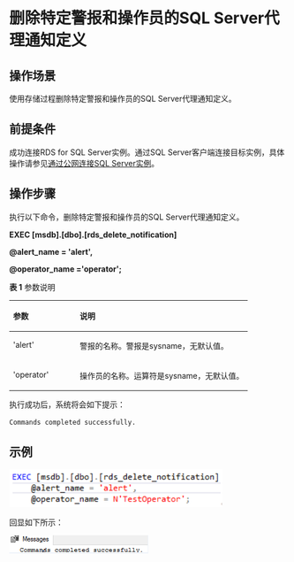 # 删除特定警报和操作员的SQL Server代理通知定义<a name="rds_09_0020"></a>

## 操作场景<a name="section1951313341348"></a>

使用存储过程删除特定警报和操作员的SQL Server代理通知定义。

## 前提条件<a name="section737114491341"></a>

成功连接RDS for SQL Server实例。通过SQL Server客户端连接目标实例，具体操作请参见[通过公网连接SQL Server实例](https://support.huaweicloud.com/qs-rds/rds_03_0007.html)。

## 操作步骤<a name="section7245144433518"></a>

执行以下命令，删除特定警报和操作员的SQL Server代理通知定义。

**EXEC \[msdb\].\[dbo\].\[rds\_delete\_notification\]**

**@alert\_name = 'alert',**

**@operator\_name ='operator';**

**表 1**  参数说明

<a name="table0693204610365"></a>
<table><thead align="left"><tr id="row18694144693612"><th class="cellrowborder" valign="top" width="27.96%" id="mcps1.2.3.1.1"><p id="p36941746143616"><a name="p36941746143616"></a><a name="p36941746143616"></a>参数</p>
</th>
<th class="cellrowborder" valign="top" width="72.04%" id="mcps1.2.3.1.2"><p id="p06941846143614"><a name="p06941846143614"></a><a name="p06941846143614"></a>说明</p>
</th>
</tr>
</thead>
<tbody><tr id="row1869413468369"><td class="cellrowborder" valign="top" width="27.96%" headers="mcps1.2.3.1.1 "><p id="p76943462364"><a name="p76943462364"></a><a name="p76943462364"></a>'alert'</p>
</td>
<td class="cellrowborder" valign="top" width="72.04%" headers="mcps1.2.3.1.2 "><p id="p15694646173610"><a name="p15694646173610"></a><a name="p15694646173610"></a>警报的名称。警报是sysname，无默认值。</p>
</td>
</tr>
<tr id="row10694546123615"><td class="cellrowborder" valign="top" width="27.96%" headers="mcps1.2.3.1.1 "><p id="p9694246133613"><a name="p9694246133613"></a><a name="p9694246133613"></a>'operator'</p>
</td>
<td class="cellrowborder" valign="top" width="72.04%" headers="mcps1.2.3.1.2 "><p id="p769454633615"><a name="p769454633615"></a><a name="p769454633615"></a>操作员的名称。运算符是sysname，无默认值。</p>
</td>
</tr>
</tbody>
</table>

执行成功后，系统将会如下提示：

```
Commands completed successfully.
```

## 示例<a name="section36116480379"></a>

![](figures/删除警报和操作员信息.png)

回显如下所示：

![](figures/执行结果-53.png)

